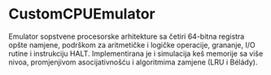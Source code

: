 # CustomCPUEmulator
Emulator sopstvene procesorske arhitekture sa četiri 64-bitna registra opšte namjene, podrškom za aritmetičke i logičke operacije, grananje, I/O rutine i instrukciju HALT. Implementirana je i simulacija keš memorije sa više nivoa, promjenjivom asocijativnošću i algoritmima zamjene (LRU i Bélády). 
